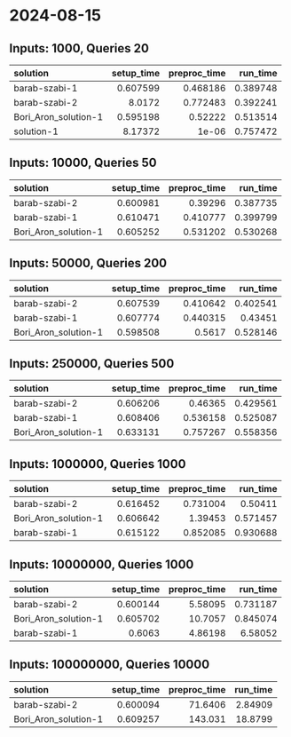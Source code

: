 # 2024-08-15

## Inputs: 1000, Queries 20

| solution             |   setup_time |   preproc_time |   run_time |
|:---------------------|-------------:|---------------:|-----------:|
| barab-szabi-1        |     0.607599 |       0.468186 |   0.389748 |
| barab-szabi-2        |     8.0172   |       0.772483 |   0.392241 |
| Bori_Aron_solution-1 |     0.595198 |       0.52222  |   0.513514 |
| solution-1           |     8.17372  |       1e-06    |   0.757472 |

## Inputs: 10000, Queries 50

| solution             |   setup_time |   preproc_time |   run_time |
|:---------------------|-------------:|---------------:|-----------:|
| barab-szabi-2        |     0.600981 |       0.39296  |   0.387735 |
| barab-szabi-1        |     0.610471 |       0.410777 |   0.399799 |
| Bori_Aron_solution-1 |     0.605252 |       0.531202 |   0.530268 |

## Inputs: 50000, Queries 200

| solution             |   setup_time |   preproc_time |   run_time |
|:---------------------|-------------:|---------------:|-----------:|
| barab-szabi-2        |     0.607539 |       0.410642 |   0.402541 |
| barab-szabi-1        |     0.607774 |       0.440315 |   0.43451  |
| Bori_Aron_solution-1 |     0.598508 |       0.5617   |   0.528146 |

## Inputs: 250000, Queries 500

| solution             |   setup_time |   preproc_time |   run_time |
|:---------------------|-------------:|---------------:|-----------:|
| barab-szabi-2        |     0.606206 |       0.46365  |   0.429561 |
| barab-szabi-1        |     0.608406 |       0.536158 |   0.525087 |
| Bori_Aron_solution-1 |     0.633131 |       0.757267 |   0.558356 |

## Inputs: 1000000, Queries 1000

| solution             |   setup_time |   preproc_time |   run_time |
|:---------------------|-------------:|---------------:|-----------:|
| barab-szabi-2        |     0.616452 |       0.731004 |   0.50411  |
| Bori_Aron_solution-1 |     0.606642 |       1.39453  |   0.571457 |
| barab-szabi-1        |     0.615122 |       0.852085 |   0.930688 |

## Inputs: 10000000, Queries 1000

| solution             |   setup_time |   preproc_time |   run_time |
|:---------------------|-------------:|---------------:|-----------:|
| barab-szabi-2        |     0.600144 |        5.58095 |   0.731187 |
| Bori_Aron_solution-1 |     0.605702 |       10.7057  |   0.845074 |
| barab-szabi-1        |     0.6063   |        4.86198 |   6.58052  |

## Inputs: 100000000, Queries 10000

| solution             |   setup_time |   preproc_time |   run_time |
|:---------------------|-------------:|---------------:|-----------:|
| barab-szabi-2        |     0.600094 |        71.6406 |    2.84909 |
| Bori_Aron_solution-1 |     0.609257 |       143.031  |   18.8799  |